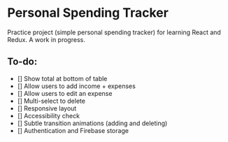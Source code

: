 # Personal Spending Tracker

Practice project (simple personal spending tracker) for learning React and Redux. A work in progress.

## To-do:
- [] Show total at bottom of table
- [] Allow users to add income + expenses
- [] Allow users to edit an expense 
- [] Multi-select to delete
- [] Responsive layout
- [] Accessibility check
- [] Subtle transition animations (adding and deleting)
- [] Authentication and Firebase storage  